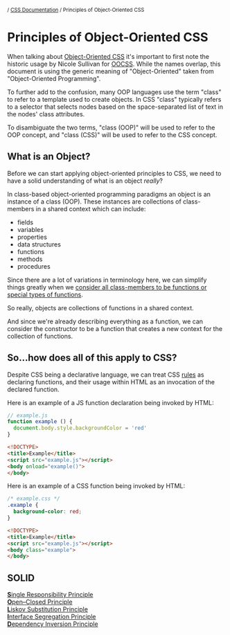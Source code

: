 <sub>/ [CSS Documentation](..) / Principles of Object-Oriented CSS</sub>

# Principles of Object-Oriented CSS

When talking about [Object-Oriented CSS][object-oriented-css] it's important to first note the historic usage by Nicole Sullivan for [OOCSS][oocss]. While the names overlap, this document is using the generic meaning of "Object-Oriented" taken from "Object-Oriented Programming".

To further add to the confusion, many OOP languages use the term "class" to refer to a template used to create objects. In CSS "class" typically refers to a selector that selects nodes based on the space-separated list of text in the nodes' class attributes.

To disambiguate the two terms, "class (OOP)" will be used to refer to the OOP concept, and "class (CSS)" will be used to refer to the CSS concept.

<!--
Better terms are needed than "class (OOP)/class (CSS)"

Up for consideration:

 * OOP class/CSS class
 * Object Definitions/classes

Rejected options:

 * Types/classes - "types" is used in CSS specs to refer to element selectors
 * Templates/classes - "templates" are used in HTML and too many other contexts to be useful
-->

## What is an Object?

Before we can start applying object-oriented principles to CSS, we need to have a solid understanding of what is an object _really_?

In class-based object-oriented programming paradigms an object is an instance of a class (OOP). These instances are collections of class-members in a shared context which can include:

 * fields
 * variables
 * properties
 * data structures
 * functions
 * methods
 * procedures

Since there are a lot of variations in terminology here, we can simplify things greatly when we [consider all class-members to be functions or special types of functions][cmf].

So really, objects are collections of functions in a shared context.

And since we're already describing everything as a function, we can consider the constructor to be a function that creates a new context for the collection of functions.

<!-- Insert Boy, that escalated quickly gif -->

## So&hellip;how does all of this apply to CSS?

Despite CSS being a declarative language, we can treat CSS [rules][rules] as declaring functions, and their usage within HTML as an invocation of the declared function.

Here is an example of a JS function declaration being invoked by HTML:

```js
// example.js
function example () {
  document.body.style.backgroundColor = 'red'
}
```

```html
<!DOCTYPE>
<title>Example</title>
<script src="example.js"></script>
<body onload="example()">
</body>
```

Here is an example of a CSS function being invoked by HTML:

```css
/* example.css */
.example {
  background-color: red;
}
```

```html
<!DOCTYPE>
<title>Example</title>
<script src="example.js"></script>
<body class="example">
</body>
```

## SOLID

[**S**ingle Responsibility Principle][S]  
[**O**pen&ndash;Closed Principle][O]  
[**L**iskov Substitution Principle][L]  
[**I**nterface Segregation Principle][I]  
[**D**ependency Inversion Principle][D]

[S]: single-responsibility-principle
[O]: open-closed-principle
[L]: liskov-substitution-principle
[I]: interface-segregation-principle
[D]: dependency-inversion-principle

[cmf]: class-members-as-functions
[object-oriented-css]: ../terms-and-definitions/object-oriented/css
[oocss]: ../terms-and-definitions/oocss
[rules]: ../terms-and-definitions/rules